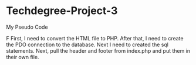 # Techdegree-Project-3

 My Pseudo Code

 F
 First, I need to convert the HTML file to PHP.  After that, I need to create the PDO connection to the database.  Next I need to created the sql statements.  Next, pull the header and footer from index.php and put them in their own file.  